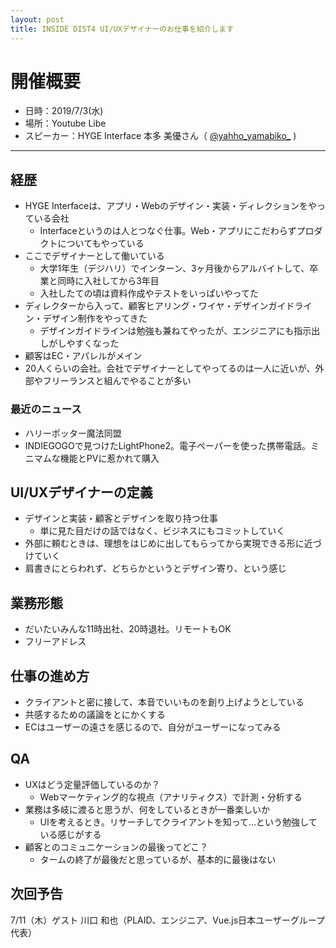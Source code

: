 ```yaml
---
layout: post
title: INSIDE DIST4 UI/UXデザイナーのお仕事を紹介します
---
```


# 開催概要
+ 日時：2019/7/3(水)
+ 場所：Youtube Libe
+ スピーカー：HYGE Interface 本多 美優さん（ [@yahho_yamabiko_](https://twitter.com/yahho_yamabiko_) )

---

## 経歴
- HYGE Interfaceは、アプリ・Webのデザイン・実装・ディレクションをやっている会社
	- Interfaceというのは人とつなぐ仕事。Web・アプリにこだわらずプロダクトについてもやっている
- ここでデザイナーとして働いている
	- 大学1年生（デジハリ）でインターン、3ヶ月後からアルバイトして、卒業と同時に入社してから3年目
	- 入社したての頃は資料作成やテストをいっぱいやってた
- ディレクターから入って、顧客ヒアリング・ワイヤ・デザインガイドライン・デザイン制作をやってきた
	- デザインガイドラインは勉強も兼ねてやったが、エンジニアにも指示出しがしやすくなった
- 顧客はEC・アパレルがメイン
- 20人くらいの会社。会社でデザイナーとしてやってるのは一人に近いが、外部やフリーランスと組んでやることが多い

### 最近のニュース
- ハリーポッター魔法同盟
- INDIEGOGOで見つけたLightPhone2。電子ペーパーを使った携帯電話。ミニマムな機能とPVに惹かれて購入

## UI/UXデザイナーの定義
- デザインと実装・顧客とデザインを取り持つ仕事
	- 単に見た目だけの話ではなく、ビジネスにもコミットしていく
- 外部に頼むときは、理想をはじめに出してもらってから実現できる形に近づけていく
- 肩書きにとらわれず、どちらかというとデザイン寄り、という感じ

## 業務形態
- だいたいみんな11時出社、20時退社。リモートもOK
- フリーアドレス

## 仕事の進め方
- クライアントと密に接して、本音でいいものを創り上げようとしている
- 共感するための議論をとにかくする
- ECはユーザーの遠さを感じるので、自分がユーザーになってみる

## QA
- UXはどう定量評価しているのか？
	- Webマーケティング的な視点（アナリティクス）で計測・分析する
- 業務は多岐に渡ると思うが、何をしているときが一番楽しいか
	- UIを考えるとき。リサーチしてクライアントを知って…という勉強している感じがする
- 顧客とのコミュニケーションの最後ってどこ？
  - タームの終了が最後だと思っているが、基本的に最後はない

## 次回予告
7/11（木）ゲスト 川口 和也（PLAID、エンジニア、Vue.js日本ユーザーグループ代表）
